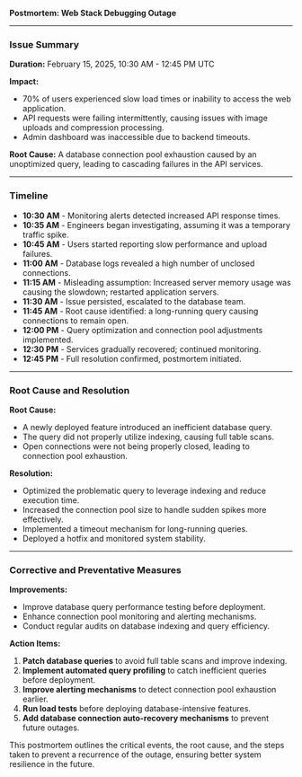 **Postmortem: Web Stack Debugging Outage**

---

### **Issue Summary**

**Duration:** February 15, 2025, 10:30 AM - 12:45 PM UTC

**Impact:**
- 70% of users experienced slow load times or inability to access the web application.
- API requests were failing intermittently, causing issues with image uploads and compression processing.
- Admin dashboard was inaccessible due to backend timeouts.

**Root Cause:**
A database connection pool exhaustion caused by an unoptimized query, leading to cascading failures in the API services.

---

### **Timeline**

- **10:30 AM** - Monitoring alerts detected increased API response times.
- **10:35 AM** - Engineers began investigating, assuming it was a temporary traffic spike.
- **10:45 AM** - Users started reporting slow performance and upload failures.
- **11:00 AM** - Database logs revealed a high number of unclosed connections.
- **11:15 AM** - Misleading assumption: Increased server memory usage was causing the slowdown; restarted application servers.
- **11:30 AM** - Issue persisted, escalated to the database team.
- **11:45 AM** - Root cause identified: a long-running query causing connections to remain open.
- **12:00 PM** - Query optimization and connection pool adjustments implemented.
- **12:30 PM** - Services gradually recovered; continued monitoring.
- **12:45 PM** - Full resolution confirmed, postmortem initiated.

---

### **Root Cause and Resolution**

**Root Cause:**
- A newly deployed feature introduced an inefficient database query.
- The query did not properly utilize indexing, causing full table scans.
- Open connections were not being properly closed, leading to connection pool exhaustion.

**Resolution:**
- Optimized the problematic query to leverage indexing and reduce execution time.
- Increased the connection pool size to handle sudden spikes more effectively.
- Implemented a timeout mechanism for long-running queries.
- Deployed a hotfix and monitored system stability.

---

### **Corrective and Preventative Measures**

**Improvements:**
- Improve database query performance testing before deployment.
- Enhance connection pool monitoring and alerting mechanisms.
- Conduct regular audits on database indexing and query efficiency.

**Action Items:**
1. **Patch database queries** to avoid full table scans and improve indexing.
2. **Implement automated query profiling** to catch inefficient queries before deployment.
3. **Improve alerting mechanisms** to detect connection pool exhaustion earlier.
4. **Run load tests** before deploying database-intensive features.
5. **Add database connection auto-recovery mechanisms** to prevent future outages.

This postmortem outlines the critical events, the root cause, and the steps taken to prevent a recurrence of the outage, ensuring better system resilience in the future.

